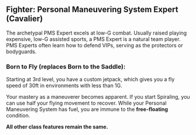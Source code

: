 ## Fighter: Personal Maneuvering System Expert (Cavalier)

The archetypal PMS Expert excels at low-G combat. Usually raised playing expensive, low-G assisted sports, a PMS Expert is a natural team player. PMS Experts often learn how to defend VIPs,  serving as the protectors or bodyguards.

### Born to Fly (replaces Born to the Saddle):

Starting at 3rd level, you have a custom jetpack, which gives you a fly speed of 30ft in environments with less than 1G.

Your mastery as a maneuverer becomes apparent. If you start Spiraling, you can use half your flying movement to recover. While your Personal Maneuvering System has fuel, you are immune to the **free-floating** condition.

__All other class features remain the same.__